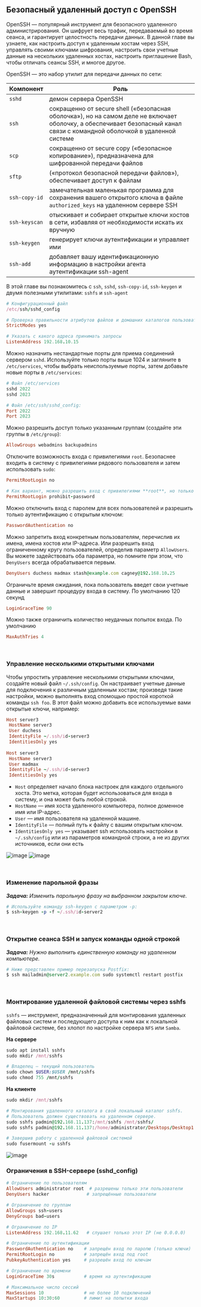 ## Безопасный удаленный доступ с OpenSSH

OpenSSH — популярный инструмент для безопасного удаленного администрирования. Он шифрует весь трафик, передаваемый во время сеанса, и гарантирует целостность передачи данных. В данной главе вы узнаете, как настроить доступ к удаленным хостам через SSH, управлять своими ключами шифрования, настроить свои учетные данные на нескольких удаленных хостах, настроить приглашение Bash, чтобы отличать сеансы SSH, и многое другое.

OpenSSH — это набор утилит для передачи данных по сети:

| Компонент | Роль |
| ------- | ----------- |
| `sshd` | демон сервера OpenSSH |
| `ssh` | сокращенно от secure shell («безопасная оболочка»), но на самом деле не включает оболочку, а обеспечивает безопасный канал связи с командной оболочкой в удаленной системе |
| `scp` | сокращенно от secure copy («безопасное копирование»), предназначена для шифрованной передачи файлов |
| `sftp` | («протокол безопасной передачи файлов»), обеспечивает доступ к файлам |
| `ssh-copy-id` | замечательная маленькая программа для сохранения вашего открытого ключа в файле `authorized_keys` на удаленном сервере SSH |
| `ssh-keyscan` | отыскивает и собирает открытые ключи хостов в сети, избавляя от необходимости искать их вручную |
| `ssh-keygen` | генерирует ключи аутентификации и управляет ими |
| `ssh-add` | добавляет вашу идентификационную информацию в настройки агента аутентификации ssh-agent |

В этой главе вы познакомитесь с `ssh`, `sshd`, `ssh-copy-id`, `ssh-keygen` и двумя полезными утилитами: `sshfs` и `ssh-agent`

```ruby
# Конфигурационный файл
/etc/ssh/sshd_config

# Проверка правильности атрибутов файлов и домашних каталогов пользователей, прежде чем принимать от них запросы на подключение:
StrictModes yes

# Указать с какого адреса принимать запросы
ListenAddress 192.168.10.15
```


Можно назначить нестандартные порты для приема соединений сервером `sshd`. Используйте только порты выше 1024 и загляните в `/etc/services`, чтобы выбрать неиспользуемые порты, затем добавьте новые порты в `/etc/services`:

```ruby
# Файл /etc/services
sshd 2022
sshd 2023

# Файл /etc/ssh/sshd_config:
Port 2022
Port 2023
```

Можно разрешить доступ только указанным группам (создайте эти группы в `/etc/group`):

```ruby
AllowGroups webadmins backupadmins
```

Отключите возможность входа с привилегиями `root`. Безопаснее входить в систему с привилегиями рядового пользователя и затем использовать `sudo`:

```ruby
PermitRootLogin no

# Как вариант, можно разрешить вход с привилегиями **root**, но только методом аутентификации с открытым ключом
PermitRootLogin prohibit-password
```

Можно отключить вход с паролем для всех пользователей и разрешить только аутентификацию с открытым ключом:

```ruby
PasswordAuthentication no
```

Можно запретить вход конкретным пользователям, перечислив их имена, имена хостов или IP-адреса. Или разрешить вход ограниченному кругу пользователей, определив параметр `AllowUsers`. Вы можете задействовать оба параметра, но помните при этом, что `DenyUsers` всегда обрабатывается первым.

```ruby
DenyUsers duchess madmax stash@example.com cagney@192.168.10.25
```

Ограничьте время ожидания, пока пользователь введет свои учетные данные и завершит процедуру входа в систему. По умолчанию 120 секунд

```ruby
LoginGraceTime 90
```

Можно также ограничить количество неудачных попыток входа. По умолчанию

```ruby
MaxAuthTries 4
```


<br>

### Управление несколькими открытыми ключами

Чтобы упростить управление несколькими открытыми ключами, создайте новый файл `~/.ssh/config`. Он настраивает учетные данные для подключения к различным удаленным хостам; произведя такие настройки, можно выполнять вход спомощью простой короткой команды `ssh foo`. В этот файл можно добавить все используемые вами открытые ключи, например:

```ruby
Host server3
 HostName server3
 User duchess
 IdentityFile ~/.ssh/id-server3
 IdentitiesOnly yes
 
Host server3
 HostName server3
 User madmax
 IdentityFile ~/.ssh/id-server3
 IdentitiesOnly yes
```

- `Host` определяет начало блока настроек для каждого отдельного хоста. Это метка, которая будет использоваться для входа в систему, и она может быть любой строкой.
- `HostName` — имя хоста удаленного компьютера, полное доменное имя или IP-адрес.
- `User` — имя пользователя на удаленной машине.
- `IdentityFile` — полный путь к файлу с вашим открытым ключом.
- `IdentitiesOnly yes` — указывает ssh использовать настройки в `~/.ssh/config` или из параметров командной строки, а не из других источников, если они есть

![image](https://github.com/user-attachments/assets/13bf28c1-549f-4cad-a480-2cfeac6f336b)
![image](https://github.com/user-attachments/assets/8b38d73d-01c4-4d28-a83b-1944fded6781)




<br>

### Изменение парольной фразы

_**Задача:** Изменить парольную фразу на выбранном закрытом ключе._

```ruby
# Используйте команду ssh-keygen с параметром -p:
$ ssh-keygen -p -f ~/.ssh/id-server2
```


<br>

### Открытие сеанса SSH и запуск команды одной строкой

_**Задача:** Нужно выполнить единственную команду на удаленном компьютере._

```ruby
# Ниже представлен пример перезапуска Postfix:
$ ssh mailadmin@server2.example.com sudo systemctl restart postfix
```


<br>

### Монтирование удаленной файловой системы через sshfs

`sshfs` — инструмент, предназначенный для монтирования удаленных файловых систем и последующего доступа к ним как к локальной файловой системе, без хлопот по настройке сервера `NFS` или `Samba`.

**На сервере**

```ruby
sudo apt install sshfs
sudo mkdir /mnt/sshfs

# Владелец — текущий пользователь
sudo chown $USER:$USER /mnt/sshfs  
sudo chmod 755 /mnt/sshfs 
```

**На клиенте**

```ruby
sudo mkdir /mnt/sshfs

# Монтирования удаленного каталога в свой локальный каталог sshfs.
# Пользователь должен существовать на удаленном сервере.
sudo sshfs padmin@192.168.11.137:/mnt/sshfs /mnt/sshfs/
sudo sshfs padmin@192.168.11.137:/home/administrator/Desktops/Desktop1 /mnt/sshfs

# Завершив работу с удаленной файловой системой
sudo fusermount -u sshfs
```

![image](https://github.com/user-attachments/assets/311cfce0-9b87-4b77-b08b-4e5457876405)



### Ограничения в SSH-сервере (sshd_config)

```ruby
# Ограничение по пользователям
AllowUsers administrator root  # разрешены только эти пользователи
DenyUsers hacker              # запрещённые пользователи

# Ограничение по группам
AllowGroups ssh-users
DenyGroups bad-users

# Ограничение по IP
ListenAddress 192.168.11.62   # слушает только этот IP (не 0.0.0.0)

# Ограничение по аутентификации
PasswordAuthentication no    # запрещён вход по паролю (только ключи)
PermitRootLogin no           # запрещён вход под root
PubkeyAuthentication yes     # разрешён вход по ключам

# Ограничение по времени
LoginGraceTime 30s           # время на аутентификацию

# Максимальное число сессий
MaxSessions 10               # не более 10 подключений
MaxStartups 10:30:60         # лимит на попытки входа
```



